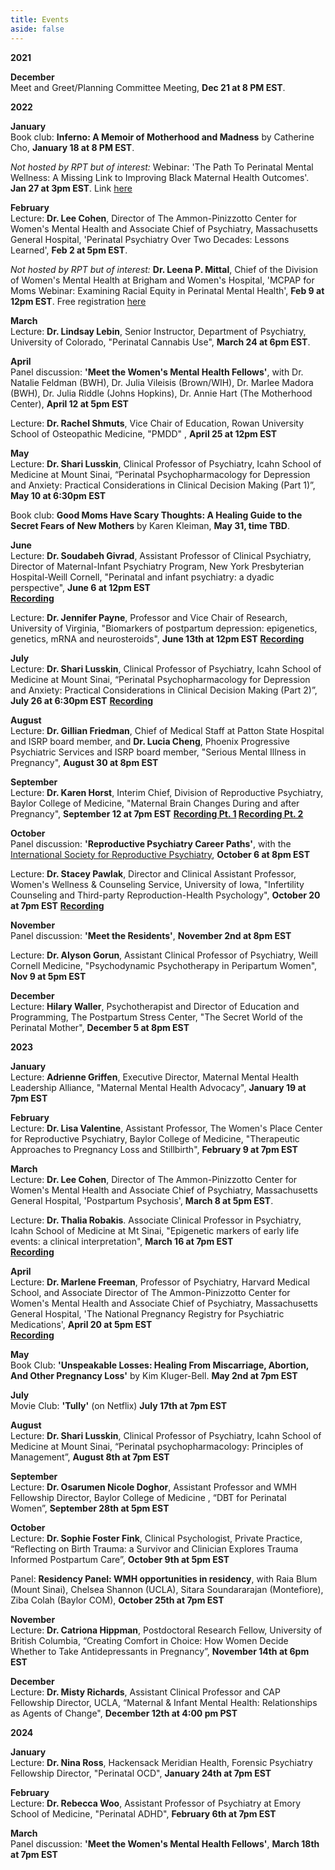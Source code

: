 ```yaml
---
title: Events
aside: false
---
```

**2021**

**December**\
Meet and Greet/Planning Committee Meeting, **Dec 21 at 8 PM EST**.

**2022**

**January**\
Book club: __Inferno: A Memoir of Motherhood and Madness__ by Catherine Cho, **January 18 at 8 PM EST**. 

*Not hosted by RPT but of interest:* Webinar: 'The Path To Perinatal Mental Wellness: A Missing Link to Improving Black Maternal Health Outcomes'. **Jan 27 at 3pm EST**. Link [here](https://bit.ly/3HGiApZ)

**February**\
Lecture: **Dr. Lee Cohen**, Director of The Ammon-Pinizzotto Center for Women's Mental Health and Associate Chief of Psychiatry, Massachusetts General Hospital, 'Perinatal Psychiatry Over Two Decades: Lessons Learned', **Feb 2 at 5pm EST**. 

*Not hosted by RPT but of interest:* **Dr. Leena P. Mittal**, Chief of the Division of Women's Mental Health at Brigham and Women's Hospital, 'MCPAP for Moms Webinar: Examining Racial Equity in Perinatal Mental Health', **Feb 9 at 12pm EST**. Free registration [here](https://beaconhealthoptions.zoom.us/webinar/register/WN_NIr0KNz4T-yVHTNnVaEb7g)

**March**\
Lecture: **Dr. Lindsay Lebin**, Senior Instructor, Department of Psychiatry, University of Colorado, "Perinatal Cannabis Use", **March 24 at 6pm EST**. 

**April**\
Panel discussion: **'Meet the Women's Mental Health Fellows'**, with Dr. Natalie Feldman (BWH), Dr. Julia Vileisis (Brown/WIH), Dr. Marlee Madora (BWH), Dr. Julia Riddle (Johns Hopkins), Dr. Annie Hart (The Motherhood Center), **April 12 at 5pm EST** 

Lecture: **Dr. Rachel Shmuts**, Vice Chair of Education, Rowan University School of Osteopathic Medicine, "PMDD" , **April 25 at 12pm EST**

**May**\
Lecture: **Dr. Shari Lusskin**, Clinical Professor of Psychiatry, Icahn School of Medicine at Mount Sinai, “Perinatal Psychopharmacology for Depression and Anxiety: Practical Considerations in Clinical Decision Making (Part 1)”, **May 10 at 6:30pm EST**

Book club: __Good Moms Have Scary Thoughts: A Healing Guide to the Secret Fears of New Mothers__ by Karen Kleiman, **May 31, time TBD**. 

**June**\
Lecture: **Dr. Soudabeh Givrad**, Assistant Professor of Clinical Psychiatry, Director of Maternal-Infant Psychiatry Program, New York Presbyterian Hospital-Weill Cornell, "Perinatal and infant psychiatry: a dyadic perspective", **June 6 at 12pm EST**\
**[Recording](https://youtu.be/MaM_9XSfbWw)**

Lecture: **Dr. Jennifer Payne**, Professor and Vice Chair of Research, University of Virginia, "Biomarkers of postpartum depression: epigenetics, genetics, mRNA and neurosteroids", **June 13th at 12pm EST**
**[Recording](https://youtu.be/3sA-OmtYUyo)**

**July**\
Lecture: **Dr. Shari Lusskin**, Clinical Professor of Psychiatry, Icahn School of Medicine at Mount Sinai, “Perinatal Psychopharmacology for Depression and Anxiety: Practical Considerations in Clinical Decision Making (Part 2)”, **July 26 at 6:30pm EST**
**[Recording](https://youtu.be/XDOH74UwnRs)**

**August**\
Lecture: **Dr. Gillian Friedman**, Chief of Medical Staff at Patton State Hospital and ISRP board member, and **Dr. Lucia Cheng**, Phoenix Progressive Psychiatric Services and ISRP board member,  "Serious Mental Illness in Pregnancy", **August 30 at 8pm EST**

**September**\
Lecture: **Dr. Karen Horst**, Interim Chief, Division of Reproductive Psychiatry, Baylor College of Medicine, "Maternal Brain Changes During and after Pregnancy", **September 12 at 7pm EST**
**[Recording Pt. 1](https://youtu.be/kEOCIZLIYyI) [Recording Pt. 2](https://youtu.be/5Ut9M1NvxYk)**

**October**\
Panel discussion: **'Reproductive Psychiatry Career Paths'**, with the [International Society for Reproductive Psychiatry](https://reproductivepsychiatry.com/), **October 6 at 8pm EST** 

Lecture: **Dr. Stacey Pawlak**, Director and Clinical Assistant Professor, Women's Wellness & Counseling Service, University of Iowa, "Infertility Counseling and Third-party Reproduction-Health Psychology", **October 20 at 7pm EST**
**[Recording](https://youtu.be/vupRTIk1HN4)**

**November**\
Panel discussion: **'Meet the Residents'**, **November 2nd at 8pm EST**

Lecture: **Dr. Alyson Gorun**, Assistant Clinical Professor of Psychiatry, Weill Cornell Medicine, "Psychodynamic Psychotherapy in Peripartum Women", **Nov 9 at 5pm EST**

**December**\
Lecture: **Hilary Waller**, Psychotherapist and Director of Education and Programming, The Postpartum Stress Center, "The Secret World of the Perinatal Mother", **December 5 at 8pm EST**

**2023**

**January**\
Lecture: **Adrienne Griffen**, Executive Director, Maternal Mental Health Leadership Alliance, "Maternal Mental Health Advocacy", **January 19 at 7pm EST**

**February**\
Lecture: **Dr. Lisa Valentine**, Assistant Professor, The Women's Place Center for Reproductive Psychiatry, Baylor College of Medicine, "Therapeutic Approaches to Pregnancy Loss and Stillbirth", **February 9 at 7pm EST**

**March**\
Lecture: **Dr. Lee Cohen**, Director of The Ammon-Pinizzotto Center for Women's Mental Health and Associate Chief of Psychiatry, Massachusetts General Hospital, 'Postpartum Psychosis', **March 8 at 5pm EST**. 

Lecture: **Dr. Thalia Robakis**. Associate Clinical Professor in Psychiatry, Icahn School of Medicine at Mt Sinai, "Epigenetic markers of early life events: a clinical interpretation", **March 16 at 7pm EST**\
**[Recording](https://youtu.be/nj4eS8f55T0)**

**April**\
Lecture: **Dr. Marlene Freeman**, Professor of Psychiatry, Harvard Medical School, and Associate Director of The Ammon-Pinizzotto Center for Women's Mental Health and Associate Chief of Psychiatry, Massachusetts General Hospital, 'The National Pregnancy Registry for Psychiatric Medications', **April 20 at 5pm EST**\
**[Recording](https://youtu.be/tk6MSwrlQVQ)**

**May**\
Book Club: __'Unspeakable Losses: Healing From Miscarriage, Abortion, And Other Pregnancy Loss'__ by Kim Kluger-Bell. **May 2nd at 7pm EST**

**July**\
Movie Club: __'Tully'__ (on Netflix) **July 17th at 7pm EST**

**August**\
Lecture: **Dr. Shari Lusskin**, Clinical Professor of Psychiatry, Icahn School of Medicine at Mount Sinai, “Perinatal psychopharmacology: Principles of Management”, **August 8th at 7pm EST**

**September**\
Lecture: **Dr. Osarumen Nicole Doghor**, Assistant Professor and WMH Fellowship Director, Baylor College of Medicine , “DBT for Perinatal Women”, **September 28th at 5pm EST**

**October**\
Lecture: **Dr. Sophie Foster Fink**, Clinical Psychologist, Private Practice, “Reflecting on Birth Trauma: a Survivor and Clinician Explores Trauma Informed Postpartum Care”, **October 9th at 5pm EST**

Panel: **Residency Panel: WMH opportunities in residency**, with Raia Blum (Mount Sinai), Chelsea Shannon (UCLA), Sitara Soundararajan (Montefiore), Ziba Colah (Baylor COM),  **October 25th at 7pm EST**

**November**\
Lecture: **Dr. Catriona Hippman**, Postdoctoral Research Fellow, University of British Columbia, “Creating Comfort in Choice: How Women Decide Whether to Take Antidepressants in Pregnancy”, **November 14th at 6pm EST**

**December**\
Lecture: **Dr. Misty Richards**, Assistant Clinical Professor and CAP Fellowship Director, UCLA, “Maternal & Infant Mental Health: Relationships as Agents of Change", **December 12th at 4:00 pm PST**

**2024**

**January**\
Lecture: **Dr. Nina Ross**, Hackensack Meridian Health, Forensic Psychiatry Fellowship Director, "Perinatal OCD", **January 24th at 7pm EST**

**February**\
Lecture: **Dr. Rebecca Woo**, Assistant Professor of Psychiatry at Emory School of Medicine, "Perinatal ADHD", **February 6th at 7pm EST**

**March**\
Panel discussion: **'Meet the Women's Mental Health Fellows'**, **March 18th at 7pm EST** 


